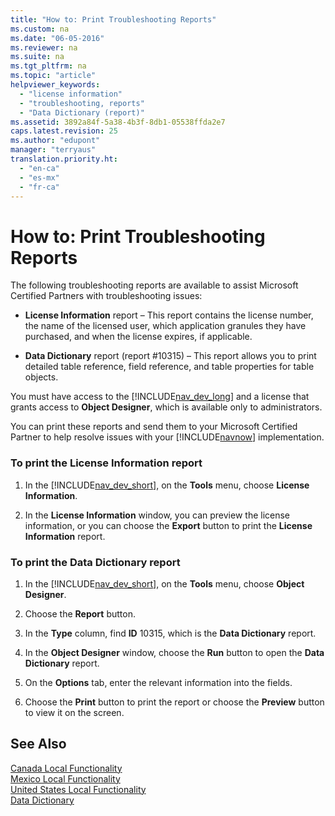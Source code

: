 ```yaml
---
title: "How to: Print Troubleshooting Reports"
ms.custom: na
ms.date: "06-05-2016"
ms.reviewer: na
ms.suite: na
ms.tgt_pltfrm: na
ms.topic: "article"
helpviewer_keywords: 
  - "license information"
  - "troubleshooting, reports"
  - "Data Dictionary (report)"
ms.assetid: 3892a84f-5a38-4b3f-8db1-05538ffda2e7
caps.latest.revision: 25
ms.author: "edupont"
manager: "terryaus"
translation.priority.ht: 
  - "en-ca"
  - "es-mx"
  - "fr-ca"
---
```

# How to: Print Troubleshooting Reports
The following troubleshooting reports are available to assist Microsoft Certified Partners with troubleshooting issues:  
  
-   **License Information** report – This report contains the license number, the name of the licensed user, which application granules they have purchased, and when the license expires, if applicable.  
  
-   **Data Dictionary** report \(report \#10315\) – This report allows you to print detailed table reference, field reference, and table properties for table objects.  
  
 You must have access to the [!INCLUDE[nav_dev_long](../../BusinessFunctionality/DataExchange/includes/nav_dev_long_md.md)] and a license that grants access to **Object Designer**, which is available only to administrators.  
  
 You can print these reports and send them to your Microsoft Certified Partner to help resolve issues with your [!INCLUDE[navnow](../../ApplicationDesign/includes/navnow_md.md)] implementation.  
  
### To print the License Information report  
  
1.  In the [!INCLUDE[nav_dev_short](../../LocalFunctionalityForMicrosoftDynamicsNav2016/Canada/includes/nav_dev_short_md.md)], on the **Tools** menu, choose **License Information**.  
  
2.  In the **License Information** window, you can preview the license information, or you can choose the **Export** button to print the **License Information** report.  
  
### To print the Data Dictionary report  
  
1.  In the [!INCLUDE[nav_dev_short](../../LocalFunctionalityForMicrosoftDynamicsNav2016/Canada/includes/nav_dev_short_md.md)], on the **Tools** menu, choose **Object Designer**.  
  
2.  Choose the **Report** button.  
  
3.  In the **Type** column, find **ID** 10315, which is the **Data Dictionary** report.  
  
4.  In the **Object Designer** window, choose the **Run** button to open the **Data Dictionary** report.  
  
5.  On the **Options** tab, enter the relevant information into the fields.  
  
6.  Choose the **Print** button to print the report or choose the **Preview** button to view it on the screen.  
  
## See Also  
 [Canada Local Functionality](../../LocalFunctionalityForMicrosoftDynamicsNav2016/Canada/canada-local-functionality.md)   
 [Mexico Local Functionality](../../LocalFunctionalityForMicrosoftDynamicsNav2016/Mexico/mexico-local-functionality.md)   
 [United States Local Functionality](../../LocalFunctionalityForMicrosoftDynamicsNav2016/UnitedStates/united-states-local-functionality.md)   
 [Data Dictionary](../../LocalFunctionalityForMicrosoftDynamicsNav2016/Canada/-$-r_10315-data-dictionary-$-.md)